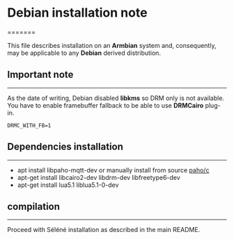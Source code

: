 # Debian installation note
=======

This file describes installation on an **Armbian** system and, consequently, may be applicable to any **Debian** derived distribution.

## Important note
---

As the date of writing, Debian disabled **libkms** so DRM only is not available. You have to enable framebuffer fallback to be able to use **DRMCairo** plug-in.

    DRMC_WITH_FB=1

## Dependencies installation
---

* apt install libpaho-mqtt-dev or manually install from source [paho/c](https://www.eclipse.org/paho/index.php?page=clients/c/index.php)
* apt-get install libcairo2-dev libdrm-dev libfreetype6-dev
* apt-get install lua5.1 liblua5.1-0-dev

## compilation
---

Proceed with Séléné installation as described in the main README.

